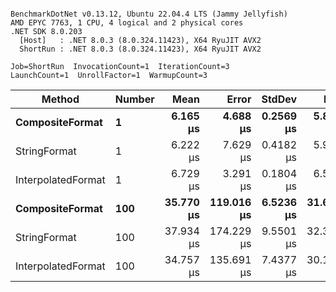 ```

BenchmarkDotNet v0.13.12, Ubuntu 22.04.4 LTS (Jammy Jellyfish)
AMD EPYC 7763, 1 CPU, 4 logical and 2 physical cores
.NET SDK 8.0.203
  [Host]   : .NET 8.0.3 (8.0.324.11423), X64 RyuJIT AVX2
  ShortRun : .NET 8.0.3 (8.0.324.11423), X64 RyuJIT AVX2

Job=ShortRun  InvocationCount=1  IterationCount=3  
LaunchCount=1  UnrollFactor=1  WarmupCount=3  

```
| Method             | Number | Mean      | Error      | StdDev    | Min       | Max       | Allocated |
|------------------- |------- |----------:|-----------:|----------:|----------:|----------:|----------:|
| **CompositeFormat**    | **1**      |  **6.165 μs** |   **4.688 μs** | **0.2569 μs** |  **5.870 μs** |  **6.343 μs** |     **872 B** |
| StringFormat       | 1      |  6.222 μs |   7.629 μs | 0.4182 μs |  5.942 μs |  6.703 μs |     896 B |
| InterpolatedFormat | 1      |  6.729 μs |   3.291 μs | 0.1804 μs |  6.542 μs |  6.902 μs |     872 B |
| **CompositeFormat**    | **100**    | **35.770 μs** | **119.016 μs** | **6.5236 μs** | **31.639 μs** | **43.291 μs** |   **14336 B** |
| StringFormat       | 100    | 37.934 μs | 174.229 μs | 9.5501 μs | 32.370 μs | 48.962 μs |   16736 B |
| InterpolatedFormat | 100    | 34.757 μs | 135.691 μs | 7.4377 μs | 30.122 μs | 43.336 μs |   14336 B |
